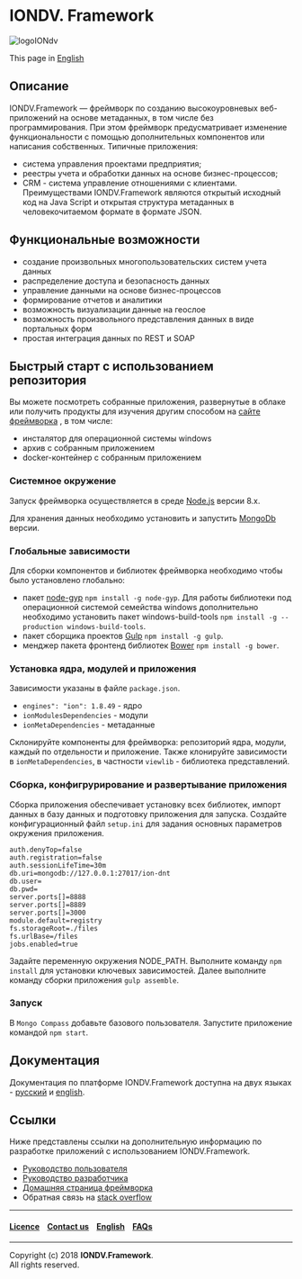 # IONDV. Framework 

![logoIONdv](https://jobfilter.ru/uploaded_files/images/2017/01/24/159101/sm_U5eOsz95kjNWf_I7.png)  

This page in [English](/README.md/)

## Описание 
IONDV.Framework —  фреймворк по созданию высокоуровневых веб-приложений на основе метаданных, в том числе без программирования. При этом фреймворк предусматривает изменение функциональности с помощью дополнительных компонентов или написания собственных. Типичные приложения:
* система управления проектами предприятия;
* реестры учета и обработки данных на основе бизнес-процессов;
* CRM - система управление отношениями с клиентами.
Преимуществами IONDV.Framework являются открытый исходный код на Java Script и открытая структура метаданных в человекочитаемом формате в формате JSON.


## Функциональные возможности  

* создание произвольных многопользовательских систем учета данных
* распределение доступа и безопасность данных
* управление данными на основе бизнес-процессов
* формирование отчетов и аналитики
* возможность визуализации данные на геослое
* возможность произвольного представления данных в виде портальных форм
* простая интеграция данных по REST и SOAP 

## Быстрый старт с использованием репозитория
Вы можете посмотреть собранные приложения, развернутые в облаке или получить продукты для изучения другим способом на [сайте фреймворка](https://iondv.com) , в том числе:
* инсталятор для операционной системы windows
* архив с собранным приложением
* docker-контейнер с собранным приложением

### Cистемное окружение
Запуск фреймворка осуществляется в среде [Node.js](<https://nodejs.org/en/>) версии 8.x.

Для хранения данных необходимо установить и запустить [MongoDb](https://www.mongodb.org/) версии.

### Глобальные зависимости
Для сборки компонентов и библиотек фреймворка необходимо чтобы было установлено глобально:
* пакет [node-gyp](<https://github.com/nodejs/node-gyp>) `npm install -g node-gyp`. Для работы библиотеки под операционной системой семейства windows дополнительно необходимо установить пакет windows-build-tools `npm install -g --production windows-build-tools`.
* пакет сборщика проектов [Gulp](<http://gulpjs.com/>) `npm install -g gulp`.
* менджер пакета фронтенд библиотек [Bower](<https://bower.io>) `npm install -g bower`.

### Установка ядра, модулей и приложения
Зависимости указаны в файле `package.json`.   
* `engines": "ion": 1.8.49` - ядро  
* `ionModulesDependencies` - модули  
* `ionMetaDependencies` - метаданные  

Склонируйте компоненты для фреймворка: репозиторий ядра, модули, каждый по отдельности и приложение. Также клонируйте зависимости в `ionMetaDependencies`, в частности `viewlib` - библиотека представлений. 


### Сборка, конфигрурирование и развертывание приложения
Сборка приложения обеспечивает установку всех библиотек, импорт данных в базу данных и подготовку приложения для запуска. Создайте конфигурационный файл `setup.ini` для задания основных параметров окружения приложения. 

```
auth.denyTop=false
auth.registration=false
auth.sessionLifeTime=30m
db.uri=mongodb://127.0.0.1:27017/ion-dnt
db.user=
db.pwd=
server.ports[]=8888
server.ports[]=8889
server.ports[]=3000
module.default=registry
fs.storageRoot=./files
fs.urlBase=/files
jobs.enabled=true

```
Задайте переменную окружения NODE_PATH. Выполните команду `npm install` для установки ключевых зависимостей. Далее выполните команду сборки приложения `gulp assemble`. 
### Запуск
В `Mongo Compass` добавьте базового пользователя. Запустите приложение командой `npm start`. 

## Документация 
Документация по платформе IONDV.Framework доступна на двух языках  - [русский](/docs/ru/index.md) и [english](/docs/en/index.md).

## Ссылки
Ниже представлены ссылки на дополнительную информацию по разработке приложений с использованием IONDV.Framework.
* [Руководство пользователя](/docs/ru/manuals/user_manual.md)
* [Руководство разработчика](/docs/ru/manuals/dev_manual.md)
* [Домашняя страница фреймворка](https://iondv.com/)
* Обратная связь на [stack overflow](https://stackoverflow.com/search?q=iondv)


--------------------------------------------------------------------------  


 #### [Licence](/LICENСE.md) &ensp;  [Contact us](https://iondv.com) &ensp;  [English](/README.md)   &ensp; [FAQs](/faqs.md)          



--------------------------------------------------------------------------  

Copyright (c) 2018 **IONDV.Framework**.  
All rights reserved. 


